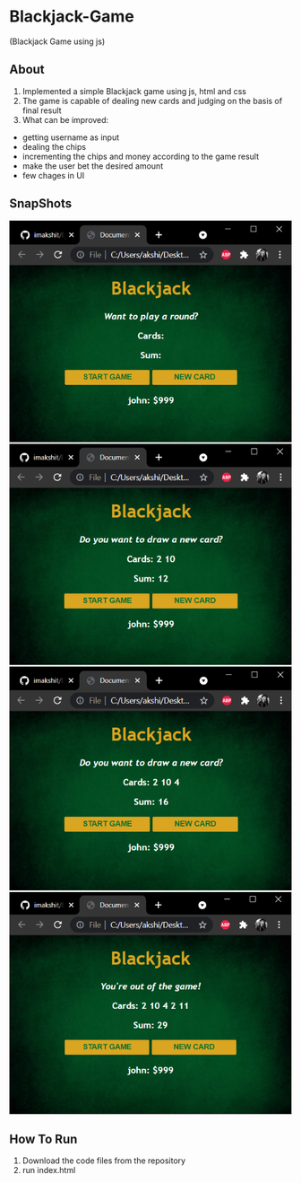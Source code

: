 # Blackjack-Game
(Blackjack Game using js)



## About

1. Implemented a simple Blackjack game using js, html and css
2. The game is capable of dealing new cards and judging on the basis of final result
3. What can be improved: 
  * getting username as input
  * dealing the chips
  * incrementing the chips and money according to the game result
  * make the user bet the desired amount
  * few chages in UI


## SnapShots

![ss1](https://github.com/imakshit/Blackjack-Game/blob/main/screenshots/1.png)
![ss2](https://github.com/imakshit/Blackjack-Game/blob/main/screenshots/2.png)
![ss3](https://github.com/imakshit/Blackjack-Game/blob/main/screenshots/3.png)
![ss4](https://github.com/imakshit/Blackjack-Game/blob/main/screenshots/4.png)


## How To Run

1. Download the code files from the repository
2. run index.html
